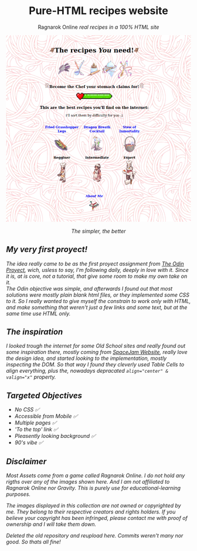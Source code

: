 <div align="center"> 
<h1>Pure-HTML recipes website</h1>
<p>Ragnarok Online <em>real<em/> recipes in a 100% HTML site</p>
<img src="./images/preview.png" width="750">
<p><em>The simpler, the better</em></p>
</div>

## My very first proyect!

The idea really came to be as the first proyect assignment from [The Odin Proyect](https://www.theodinproject.com/lessons/foundations-recipes), wich, usless to say, I'm following daily, deeply in love with it.
Since it is, at is core, not a tutorial, that give some room to make my own take on it. <br />
The Odin objective was simple, and afterwards I found out that most solutions were mostly plain blank html files, or they implemented some CSS to it.
So I really wanted to give myself the constrain to work only with HTML, and make something that weren't just a few links and some text, but at the same time use HTML only.

## The inspiration

I looked trough the internet for some Old School sites and really found out some inspiration there, mostly coming from [SpaceJam Website](https://www.spacejam.com/1996/),
really love the design idea, and started looking to the implementation, mostly inspecting the DOM. So that way I found they cleverly used Table Cells to align everything, plus the, nowadays depracated ```align="center" & valign="x"``` property.


## Targeted Objectives

- No CSS ✅
- Accessible from Mobile ✅
- Multiple pages ✅
- 'To the top' link ✅
- Pleasently looking background ✅
- 90's vibe ✅ 


## Disclaimer

Most Assets come from a game called Ragnarok Online. I do not hold any rigths over any of the images shown here. And I am not affiliated to Ragnarok Online nor Gravity. This is purely use for educational-learning purposes. 

The images displayed in this collection are not owned or copyrighted by me. They belong to their respective creators and rights holders. If you believe your copyright has been infringed, please contact me with proof of ownership and I will take them down.

Deleted the old repository and reupload here. Commits weren't many nor good. So thats all fine! 
